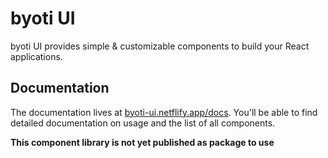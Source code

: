 # byoti UI

byoti UI provides simple & customizable components to build your React applications.

## Documentation

The documentation lives at [byoti-ui.netflify.app/docs](https://byoti-ui.netlify.app/). You'll be able to find detailed documentation on usage and the list of all components.

**This component library is not yet published as package to use**
